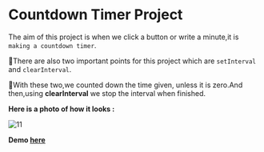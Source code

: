 # Countdown Timer Project

The aim of this project is when we click a button or write a minute,it is ```making a countdown timer```.

🎯There are also two important points for this project which are ```setInterval``` and ```clearInterval```.

🎯With these two,we counted down the time given, unless it is zero.And then,using **clearInterval** we stop the interval when finished.

**Here is a photo of how it looks :**

![11](https://user-images.githubusercontent.com/37474673/104822189-cecbf380-5851-11eb-8b1a-a54831cdfc08.png)


 **Demo [here](https://baydarn.github.io/JS-30/29%20Countdown%20Timer/index.html)**
